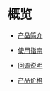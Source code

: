 # 概览



* [产品简介](/umedia/intro)

* [使用指南](/umedia/guide)

* [回调说明](/umedia/callback)

* [产品价格](/umedia/charge)
  
